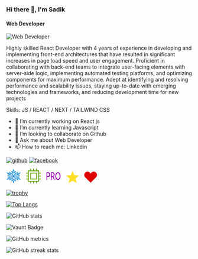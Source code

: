 ### Hi there 👋, I'm Sadik
#### Web Developer
![Web Developer](https://i.postimg.cc/MKD0vBHd/Banner-Linkedin4.png)

Highly skilled React Developer with 4 years of experience in developing and implementing front-end architectures that have resulted in significant increases in page load speed and user engagement. Proficient in collaborating with back-end teams to integrate user-facing elements with server-side logic, implementing automated testing platforms, and optimizing components for maximum performance. Adept at identifying and resolving performance and scalability issues, staying up-to-date with emerging technologies and frameworks, and reducing development time for new projects

Skills: JS / REACT / NEXT / TAILWIND CSS

- 🔭 I’m currently working on React js 
- 🌱 I’m currently learning Javascript 
- 👯 I’m looking to collaborate on Github 
- 💬 Ask me about Web Developer 
- 📫 How to reach me: Linkedin 


[<img src='https://cdn.jsdelivr.net/npm/simple-icons@3.0.1/icons/github.svg' alt='github' height='40'>](https://github.com/https://github.com/sadikjs)  [<img src='https://cdn.jsdelivr.net/npm/simple-icons@3.0.1/icons/facebook.svg' alt='facebook' height='40'>](https://www.facebook.com/https://www.facebook.com/sadikjs)  

<a href='https://archiveprogram.github.com/'><img src='https://raw.githubusercontent.com/acervenky/animated-github-badges/master/assets/acbadge.gif' width='40' height='40'></a> <a href='https://docs.github.com/en/developers'><img src='https://raw.githubusercontent.com/acervenky/animated-github-badges/master/assets/devbadge.gif' width='40' height='40'></a> <a href='https://github.com/pricing'><img src='https://raw.githubusercontent.com/acervenky/animated-github-badges/master/assets/pro.gif' width='40' height='40'></a> <a href='https://stars.github.com/'><img src='https://raw.githubusercontent.com/acervenky/animated-github-badges/master/assets/starbadge.gif' width='35' height='35'></a> <a href='https://docs.github.com/en/github/supporting-the-open-source-community-with-github-sponsors'><img src='https://raw.githubusercontent.com/acervenky/animated-github-badges/master/assets/sponsorbadge.gif' width='35' height='35'></a> 

[![trophy](https://github-profile-trophy.vercel.app/?username=https://github.com/sadikjs)](https://github.com/ryo-ma/github-profile-trophy)

[![Top Langs](https://github-readme-stats.vercel.app/api/top-langs/?username=https://github.com/sadikjs)](https://github.com/anuraghazra/github-readme-stats)

![GitHub stats](https://github-readme-stats.vercel.app/api?username=https://github.com/sadikjs&show_icons=true&count_private=true)  

![Vaunt Badge](https://api.vaunt.dev/v1/github/entities/https://github.com/sadikjs/contributions?format=svg&private=true)  

![GitHub metrics](https://metrics.lecoq.io/https://github.com/sadikjs)  

![GitHub streak stats](https://streak-stats.demolab.com/?user=https://github.com/sadikjs)  


